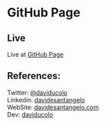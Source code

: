 # GitHub Page

## Live

Live at [GitHub Page](davidesantangelo.github.io)

## References:

Twitter: [@daviducolo](https://www.twitter.com/daviducolo)<br>
Linkedin: [davidesantangelo](https://www.linkedin.com/in/davidesantangelo/)<br>
WebSite: [davidesantangelo.com](https://davidesantangelo.com)<br>
Dev: [daviducolo](https://dev.to/daviducolo)

